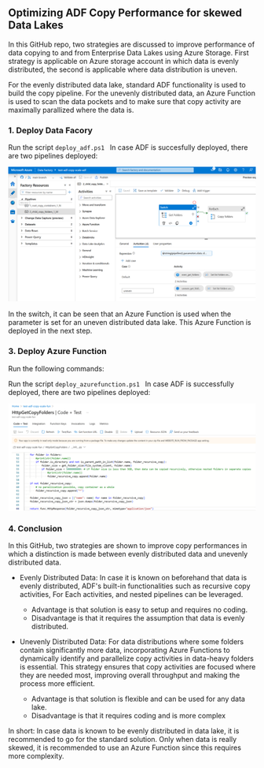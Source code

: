## Optimizing ADF Copy Performance for skewed Data Lakes
In this GitHub repo, two strategies are discussed to improve performance of data copying to and from Enterprise Data Lakes using Azure Storage. First strategy is applicable on Azure storage account in which data is evenly distributed, the second is applicable where data distribution is uneven. 

For the evenly distributed data lake, standard ADF functionality is used to build the copy pipeline. For the unevenly distributed data, an Azure Function is used to scan the data pockets and to make sure that copy activity are maximally parallized where the data is.

### 1. Deploy Data Facory

Run the script ```deploy_adf.ps1 ``` In case ADF is succesfully deployed, there are two pipelines deployed:

![Data Factory Deployment](images/Data_Factory_even_uneven_distributed_data.png)

In the switch, it can be seen that an Azure Function is used when the parameter is set for an uneven distributed data lake. This Azure Function is deployed in the next step.

### 3. Deploy Azure Function

Run the following commands:

Run the script ```deploy_azurefunction.ps1 ``` In case ADF is successfully deployed, there are two pipelines deployed:

![Azure Function Deployment](images/Azure_Function_uneven_distributed_data.png)

### 4. Conclusion

In this GitHub, two strategies are shown to improve copy performances in which a distinction is made between evenly distributed data and unevenly distributed data.

- Evenly Distributed Data: In case it is known on beforehand that data is evenly distributed, ADF's built-in functionalities such as recursive copy activities, For Each activities, and nested pipelines can be leveraged. 
  - Advantage is that solution is easy to setup and requires no coding. 
  - Disadvantage is that it requires the assumption that data is evenly distributed.

- Unevenly Distributed Data: For data distributions where some folders contain significantly more data, incorporating Azure Functions to dynamically identify and parallelize copy activities in data-heavy folders is essential. This strategy ensures that copy activities are focused where they are needed most, improving overall throughput and making the process more efficient.
  - Advantage is that solution is flexible and can be used for any data lake.
  - Disadvantage is that it requires coding and is more complex

In short: In case data is known to be evenly distributed in data lake, it is recommended to go for the standard solution. Only when data is really skewed, it is recommended to use an Azure Function since this requires more complexity.
